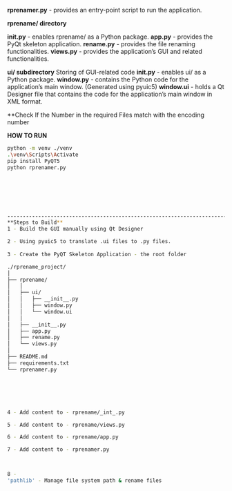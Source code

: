 **rprenamer.py** - provides an entry-point script to run the application.



**rprename/ directory**

**__init__.py** - enables rprename/ as a Python package.
**app.py** - provides the PyQt skeleton application.
**rename.py** - provides the file renaming functionalities.
**views.py** - provides the application’s GUI and related functionalities.


**ui/ subdirectory**
Storing of GUI-related code
**__init__.py** - enables ui/ as a Python package.
**window.py** - contains the Python code for the application’s main window. 
(Generated using pyuic5)
**window.ui** - holds a Qt Designer file that contains the code for the application’s main window in XML format.

**Check If the Number in the required Files match with the encoding number





**HOW TO RUN**

```sh
python -m venv ./venv
.\venv\Scripts\Activate
pip install PyQT5
python rprenamer.py







-----------------------------------------------------------------------------------
**Steps to Build**
1 - Build the GUI manually using Qt Designer

2 - Using pyuic5 to translate .ui files to .py files.
 
3 - Create the PyQT Skeleton Application - the root folder

./rprename_project/
│
├── rprename/
│   │
│   ├── ui/
│   │   ├── __init__.py
│   │   ├── window.py
│   │   └── window.ui
│   │
│   ├── __init__.py
│   ├── app.py
│   ├── rename.py
│   └── views.py
│
├── README.md
├── requirements.txt
└── rprenamer.py






4 - Add content to - rprename/_int_.py

5 - Add content to - rprename/views.py

6 - Add content to - rprename/app.py

7 - Add content to - rprenamer.py



8 -
'pathlib' - Manage file system path & rename files

